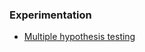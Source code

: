 ### Experimentation
* [Multiple hypothesis testing](http://multithreaded.stitchfix.com/blog/2015/10/15/multiple-hypothesis-testing/)
